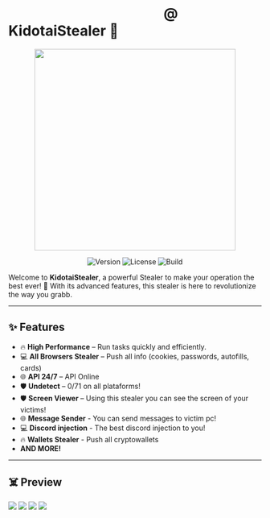 # ㅤㅤㅤㅤㅤㅤㅤㅤㅤㅤㅤㅤ@ KidotaiStealer 🦇


<p align="center">
  <img src="https://media1.tenor.com/m/8IzAYKhWr9MAAAAd/newjeans-ohh.gif" width="400">
</p>


<p align="center">
  <img src="https://img.shields.io/badge/Version-1.0.0-brightgreen" alt="Version">
  <img src="https://img.shields.io/badge/License-MIT-blue" alt="License">
  <img src="https://img.shields.io/badge/Build-Passing-brightgreen" alt="Build">
</p>

Welcome to **KidotaiStealer**, a powerful Stealer to make your operation the best ever! 🎉 With its advanced features, this stealer is here to revolutionize the way you grabb.

---

## ✨ Features

- 🔥 **High Performance** – Run tasks quickly and efficiently.
- 💻 **All Browsers Stealer** – Push all info (cookies, passwords, autofills, cards)
- 🌐 **API 24/7** – API Online 
- 🛡️ **Undetect** – 0/71 on all plataforms!
- 🛡️ **Screen Viewer** – Using this stealer you can see the screen of your victims!
- 🌐 **Message Sender** - You can send messages to victim pc!
- 💻 **Discord injection** - The best discord injection to you!
- 🔥 **Wallets Stealer** - Push all cryptowallets
- **AND MORE!**

---

## ☠️ Preview

  <img src="https://media.discordapp.net/attachments/1287095629000212574/1294103110331142185/GCrS0GQliR.png?ex=6709caf0&is=67087970&hm=a0a979644189791d89416c00621f86654c938200d94f4a59382c749270c33468&=&format=webp&quality=lossless&width=563&height=471">
  <img src="https://media.discordapp.net/attachments/1287095629000212574/1294103118677807216/M2wWWxgfsh.png?ex=6709caf2&is=67087972&hm=dd378adc79932342def32c992070b15e6fa8ca01e09a8c14650070d8f4283cc5&=&format=webp&quality=lossless">
  <img src="https://media.discordapp.net/attachments/1287095629000212574/1294102130071830618/7XrbE4Lasi.png?ex=6709ca07&is=67087887&hm=d3b8cfa7fdb3d37ede618316931aa2458ad870c0fb5f6d467574ccf58424fa64&=&format=webp&quality=lossless">
  <img src="https://media.discordapp.net/attachments/1287103478098821152/1294101555087413299/k5xhVfKR3P.png?ex=6709c97d&is=670877fd&hm=99baf43488bdea8d7e3add9a7492f1e2b9bcadae60b217ffb794af4d1cd6ff3f&=&format=webp&quality=lossless">
